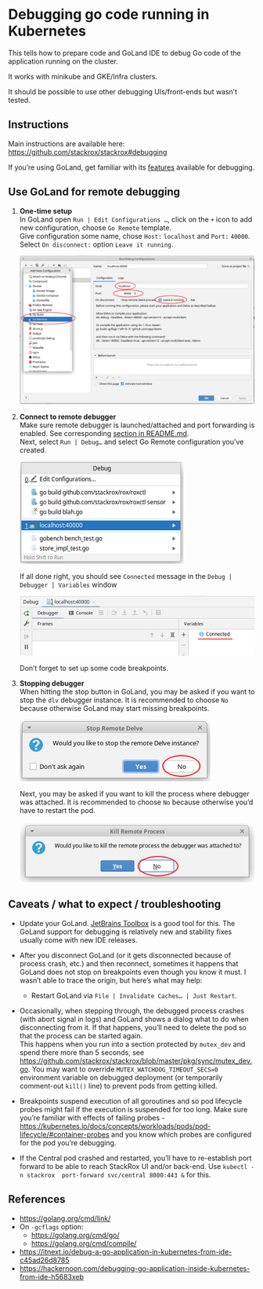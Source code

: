# Debugging go code running in Kubernetes 

This tells how to prepare code and GoLand IDE to debug Go code of the
application running on the cluster.

It works with minikube and GKE/Infra clusters.

It should be possible to use other debugging UIs/front-ends but wasn’t
tested.

## Instructions

Main instructions are available here:
<https://github.com/stackrox/stackrox#debugging>

If you’re using GoLand, get familiar with its
<a href="https://www.jetbrains.com/help/go/debugging-code.html" class="external-link">features</a>
available for debugging.

## Use GoLand for remote debugging

1.  **One-time setup**  
    In GoLand open `Run | Edit Configurations …`, click on the `+` icon
    to add new configuration, choose `Go Remote` template.  
    Give configuration some name, chose `Host:` `localhost` and `Port:`
    `40000`.  
    Select `On disconnect:` option `Leave it running`.

    ![Screenshot of JetBrains "New Run/Debug Configuration](../images/1917714453.png)


2.  **Connect to remote debugger**  
    Make sure remote debugger is launched/attached and port forwarding
    is enabled. See corresponding
    <a href="https://github.com/stackrox/stackrox#debugging" class="external-link">section in README.md</a>.  
    Next, select `Run | Debug…` and select Go Remote configuration
    you’ve created.

    ![Screenshot of "Run|Debug" Dialog](../images/1840349325.png)

    If all done right, you should see `Connected` message in the
    `Debug | Debugger | Variables` window

    ![Screenshot of JetBrains IDE "Debug" tab](../images/1847165064.png)

    Don’t forget to set up some code breakpoints.

3.  **Stopping debugger**  
    When hitting the stop button in GoLand, you may be asked if you want to stop the `dlv` debugger instance. It is recommended to choose `No` because otherwise GoLand may start missing breakpoints.

    ![Screenshot of "Stop Remove Delve" modal](../images/1917714465.png)

    Next, you may be asked if you want to kill the process where
    debugger was attached. It is recommended to choose `No` because
    otherwise you’d have to restart the pod.

    ![Screenshot of "Kill Remote Process" modal](../images/1912471688.png)


## Caveats / what to expect / troubleshooting

- Update your GoLand.
    <a href="https://www.jetbrains.com/toolbox-app/" class="external-link">JetBrains Toolbox</a>
    is a good tool for this. The GoLand support for debugging is
    relatively new and stability fixes usually come with new IDE
    releases.

- After you disconnect GoLand (or it gets disconnected because of
    process crash, etc.) and then reconnect, sometimes it happens that
    GoLand does not stop on breakpoints even though you know it must. I
    wasn’t able to trace the origin, but here’s what may help:

    -   Restart GoLand via
        `File | Invalidate Caches… | Just Restart`.

- Occasionally, when stepping through, the debugged process crashes
    (with abort signal in logs) and GoLand shows a dialog what to do
    when disconnecting from it. If that happens, you’ll need to delete
    the pod so that the process can be started again.  
    This happens when you run into a section protected by `mutex_dev`
    and spend there more than 5 seconds, see
    <https://github.com/stackrox/stackrox/blob/master/pkg/sync/mutex_dev.go>.
    You may want to override `MUTEX_WATCHDOG_TIMEOUT_SECS=0`
    environment variable on debugged deployment (or temporarily
    comment-out `kill()` line) to prevent pods from getting killed.

- Breakpoints suspend execution of all goroutines and so pod lifecycle
    probes might fail if the execution is suspended for too long. Make
    sure you’re familiar with effects of failing probes -
    <https://kubernetes.io/docs/concepts/workloads/pods/pod-lifecycle/#container-probes>
    and you know which probes are configured for the pod you’re
    debugging.

- If the Central pod crashed and restarted, you’ll have to
    re-establish port forward to be able to reach StackRox UI and/or
    back-end. Use
    `kubectl -n stackrox  port-forward svc/central 8000:443 &` for this.

## References

-   <https://golang.org/cmd/link/>
-   On `-gcflags` option:
    -   <https://golang.org/cmd/go/>
    -   <https://golang.org/cmd/compile/>
-   <https://itnext.io/debug-a-go-application-in-kubernetes-from-ide-c45ad26d8785>
-   <https://hackernoon.com/debugging-go-application-inside-kubernetes-from-ide-h5683xeb>
